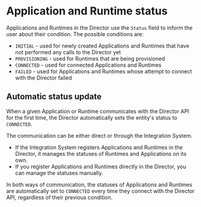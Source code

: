 # Application and Runtime status

Applications and Runtimes in the Director use the `Status` field to inform the user about their condition. The possible conditions are:
- `INITIAL` - used for newly created Applications and Runtimes that have not performed any calls to the Director yet
- `PROVISIONING` - used for Runtimes that are being provisioned
- `CONNECTED` - used for connected Applications and Runtimes
- `FAILED` - used for Applications and Runtimes whose attempt to connect with the Director failed

## Automatic status update

When a given Application or Runtime communicates with the Director API for the first time, the Director automatically sets the entity's status to `CONNECTED`.

The communication can be either direct or through the Integration System.
- If the Integration System registers Applications and Runtimes in the Director, it manages the statuses of Runtimes and Applications on its own.
- If you register Applications and Runtimes directly in the Director, you can manage the statuses manually.

In both ways of communication, the statuses of Applications and Runtimes are automatically set to `CONNECTED` every time they connect with the Director API, regardless of their previous condition.
